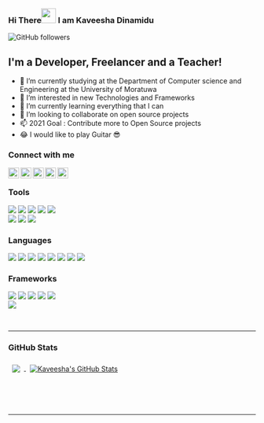 ### Hi There<img src="https://raw.githubusercontent.com/MartinHeinz/MartinHeinz/master/wave.gif" width="30px"/> I am Kaveesha Dinamidu 
![GitHub followers](https://img.shields.io/github/followers/kaveeshadinamidu?label=Followers&logo=GitHub)
## I'm a Developer, Freelancer and a Teacher!
- :school_satchel: I’m currently studying at the Department of Computer science and Engineering at the University of Moratuwa
- :satellite: I’m interested in new Technologies and Frameworks
- 🌱 I’m currently learning everything that I can
- 💞️ I’m looking to collaborate on open source projects
- 📫 2021 Goal : Contribute more to Open Source projects
- :joy: I would like to play Guitar :sunglasses:


### Connect with me
[<img align="left" alt="Github" width="22px" src="https://cdn.jsdelivr.net/npm/simple-icons@3/icons/github.svg" />][github]
[<img align="left" alt="Twitter" width="22px" src="https://cdn.jsdelivr.net/npm/simple-icons@v3/icons/twitter.svg" />][twitter]
[<img align="left" alt="LinkedIn" width="22px" src="https://cdn.jsdelivr.net/npm/simple-icons@v3/icons/linkedin.svg" />][linkedin]
[<img align="left" alt="Instagram" width="22px" src="https://cdn.jsdelivr.net/npm/simple-icons@v3/icons/instagram.svg" />][instagram]
[<img align="left" alt="Facebook" width="22px" src="https://cdn.jsdelivr.net/npm/simple-icons@v3/icons/facebook.svg" />][facebook]

<br />

### Tools
![](https://img.shields.io/badge/OS-Linux-informational?style=flat&logo=linux&logoColor=white&color=0472B6)
![](https://img.shields.io/badge/OS-Windows-informational?style=flat&logo=windows&logoColor=white&color=0472B6)
![](https://img.shields.io/badge/Editor-VScode-informational?style=flat&logo=VisualStudioCode&logoColor=white&color=0472B6)
![](https://img.shields.io/badge/Server-VScode-informational?style=flat&logo=xampp&logoColor=white&color=0472B6)
![](https://img.shields.io/badge/Editor-Intellij-informational?style=flat&logo=IntelliJIDEA&logoColor=white&color=0472B6)
<br/>
![](https://img.shields.io/badge/Editor-CLion-informational?style=flat&logo=CLion&logoColor=white&color=0472B6)
![](https://img.shields.io/badge/Editor-PyCharm-informational?style=flat&logo=pycharm&logoColor=white&color=0472B6)
![](https://img.shields.io/badge/Editor-Android-informational?style=flat&logo=AndroidStudio&logoColor=white&color=0472B6)

### Languages
![](https://img.shields.io/badge/Java-informational?style=flat&logo=Java&logoColor=white&color=5A5A5A)
![](https://img.shields.io/badge/Python-informational?style=flat&logo=python&logoColor=white&color=5A5A5A)
![](https://img.shields.io/badge/C-informational?style=flat&logo=c&logoColor=white&color=5A5A5A)
![](https://img.shields.io/badge/JavaScript-informational?style=flat&logo=JavaScript&logoColor=white&color=5A5A5A)
![](https://img.shields.io/badge/Dart-informational?style=flat&logo=dart&logoColor=white&color=5A5A5A)
![](https://img.shields.io/badge/HTML-informational?style=flat&logo=html5&logoColor=white&color=5A5A5A)
![](https://img.shields.io/badge/CSS-informational?style=flat&logo=css3&logoColor=white&color=5A5A5A)
![](https://img.shields.io/badge/SASS-informational?style=flat&logo=sass&logoColor=white&color=5A5A5A)

### Frameworks
![](https://img.shields.io/badge/Web-React-informational?style=flat&logo=react&logoColor=white&color=0472B6)
![](https://img.shields.io/badge/Mobile-Flutter-informational?style=flat&logo=flutter&logoColor=white&color=0472B6)
![](https://img.shields.io/badge/Web-Spring-informational?style=flat&logo=springboot&logoColor=white&color=0472B6)
![](https://img.shields.io/badge/Mobile-React-informational?style=flat&logo=react&logoColor=white&color=0472B6)
![](https://img.shields.io/badge/Web-NodeJS-informational?style=flat&logo=node.js&logoColor=white&color=0472B6)
<br/>
![](https://img.shields.io/badge/Mobile-Android-informational?style=flat&logo=android&logoColor=white&color=0472B6)

<br />

---
### GitHub Stats

<a href="https://github.com/kaveeshadinamidu">
  <img align="center" style="margin:0.5rem" src="https://github-readme-stats.vercel.app/api/top-langs/?username=kaveeshadinamidu&layout=compact&title_color=000000&text_color=000000&icon_color=4AB197&bg_color=ffffff" />
</a>

<a href="https://github.com/kaveeshadinamidu">
  <img align="center" style="margin:0.5rem" src="https://github-readme-stats.vercel.app/api?username=kaveeshadinamidu&show_icons=true&line_height=27&count_private=true&title_color=000000&text_color=000000&icon_color=4AB097&bg_color=ffffff" alt="Kaveesha's GitHub Stats" />
</a>


<p><img align="center" src="https://github-readme-streak-stats.herokuapp.com/?user=kaveeshadinamidu&" alt="" /></p>

<br />
<br />

---
[github]: https://www.github.com/kaveeshadinamidu
[twitter]: https://twitter.com/dinamidu
[linkedin]: https://www.linkedin.com/in/kaveeshadinamidu
[instagram]: https://www.instagram.com/kaveeshadinamidu
[facebook]: https://www.facebook.com/kaveeshadinamidu
[html5]: https://developer.mozilla.org/en-US/docs/Glossary/HTML5
[css]: https://developer.mozilla.org/en-US/docs/Web/CSS
[javascript]: https://developer.mozilla.org/en-US/docs/Web/JavaScript
[react]: https://reactjs.org/
[nodejs]:https://nodejs.org/en/
[mysql]: https://www.mysql.com/
[mongodb]: https://www.mongodb.com/
[git]: https://www.git.com/
[github]: https://www/github.com
[flutter]: https://www.flutter.dev
[react-native]: https://reactnative.dev/
<!---
kaveeshadinamidu/kaveeshadinamidu is a ✨ special ✨ repository because its `README.md` (this file) appears on your GitHub profile.
You can click the Preview link to take a look at your changes.
--->
